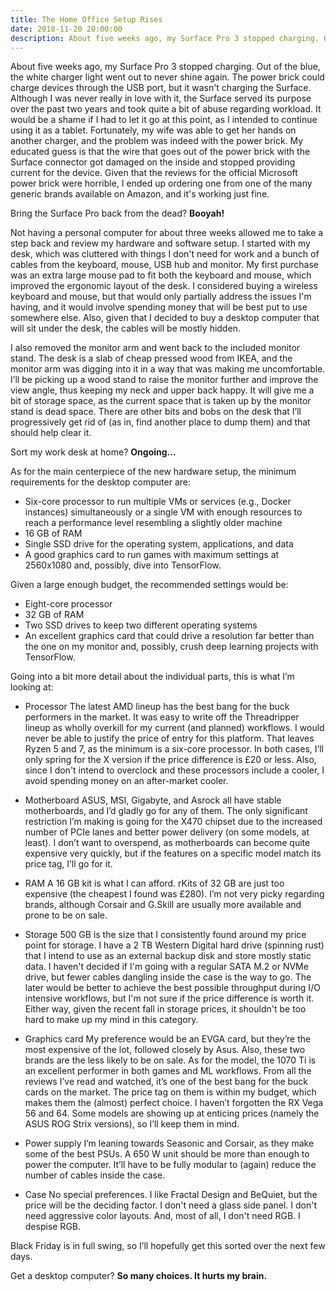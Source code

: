 ```yaml
---
title: The Home Office Setup Rises
date: 2018-11-20 20:00:00
description: About five weeks ago, my Surface Pro 3 stopped charging. Out of the blue, the white charger light went out to never shine again.
---
```


About five weeks ago, my Surface Pro 3 stopped charging. Out of the blue, the white charger light went out to never shine again. The power brick could charge devices through the USB port, but it wasn't charging the Surface. Although I was never really in love with it, the Surface served its purpose over the past two years and took quite a bit of abuse regarding workload. It would be a shame if I had to let it go at this point, as I intended to continue using it as a tablet. Fortunately, my wife was able to get her hands on another charger, and the problem was indeed with the power brick. My educated guess is that the wire that goes out of the power brick with the Surface connector got damaged on the inside and stopped providing current for the device. Given that the reviews for the official Microsoft power brick were horrible, I ended up ordering one from one of the many generic brands available on Amazon, and it's working just fine.

Bring the Surface Pro back from the dead? **Booyah!**

Not having a personal computer for about three weeks allowed me to take a step back and review my hardware and software setup. I started with my desk, which was cluttered with things I don't need for work and a bunch of cables from the keyboard, mouse, USB hub and monitor. My first purchase was an extra large mouse pad to fit both the keyboard and mouse, which improved the ergonomic layout of the desk. I considered buying a wireless keyboard and mouse, but that would only partially address the issues I'm having, and it would involve spending money that will be best put to use somewhere else. Also, given that I decided to buy a desktop computer that will sit under the desk, the cables will be mostly hidden.

I also removed the monitor arm and went back to the included monitor stand. The desk is a slab of cheap pressed wood from IKEA, and the monitor arm was digging into it in a way that was making me uncomfortable. I’ll be picking up a wood stand to raise the monitor further and improve the view angle, thus keeping my neck and upper back happy. It will give me a bit of storage space, as the current space that is taken up by the monitor stand is dead space. There are other bits and bobs on the desk that I’ll progressively get rid of (as in, find another place to dump them) and that should help clear it.

Sort my work desk at home? **Ongoing...**

As for the main centerpiece of the new hardware setup, the minimum requirements for the desktop computer are:

* Six-core processor to run multiple VMs or services (e.g., Docker instances) simultaneously or a single VM with enough resources to reach a performance level resembling a slightly older machine
* 16 GB of RAM
* Single SSD drive for the operating system, applications, and data
* A good graphics card to run games with maximum settings at 2560x1080 and, possibly, dive into TensorFlow.

Given a large enough budget, the recommended settings would be:

* Eight-core processor
* 32 GB of RAM
* Two SSD drives to keep two different operating systems
* An excellent graphics card that could drive a resolution far better than the one on my monitor and, possibly, crush deep learning projects with TensorFlow.

Going into a bit more detail about the individual parts, this is what I’m looking at:

* Processor
The latest AMD lineup has the best bang for the buck performers in the market. It was easy to write off the Threadripper lineup as wholly overkill for my current (and planned) workflows. I would never be able to justify the price of entry for this platform. That leaves Ryzen 5 and 7, as the minimum is a six-core processor. In both cases, I’ll only spring for the X version if the price difference is £20 or less. Also, since I don't intend to overclock and these processors include a cooler, I avoid spending money on an after-market cooler.

* Motherboard
ASUS, MSI, Gigabyte, and Asrock all have stable motherboards, and I’d gladly go for any of them. The only significant restriction I’m making is going for the X470 chipset due to the increased number of PCIe lanes and better power delivery (on some models, at least). I don’t want to overspend, as motherboards can become quite expensive very quickly, but if the features on a specific model match its price tag, I’ll go for it.

* RAM
A 16 GB kit is what I can afford. rKits of 32 GB are just too expensive (the cheapest I found was £280). I’m not very picky regarding brands, although Corsair and G.Skill are usually more available and prone to be on sale.

* Storage
500 GB is the size that I consistently found around my price point for storage. I have a 2 TB Western Digital hard drive (spinning rust) that I intend to use as an external backup disk and store mostly static data. I haven't decided if I'm going with a regular SATA M.2 or NVMe drive, but fewer cables dangling inside the case is the way to go. The later would be better to achieve the best possible throughput during I/O intensive workflows, but I'm not sure if the price difference is worth it. Either way, given the recent fall in storage prices, it shouldn't be too hard to make up my mind in this category.

* Graphics card
My preference would be an EVGA card, but they’re the most expensive of the lot, followed closely by Asus. Also, these two brands are the less likely to be on sale. As for the model, the 1070 Ti is an excellent performer in both games and ML workflows. From all the reviews I’ve read and watched, it’s one of the best bang for the buck cards on the market. The price tag on them is within my budget, which makes them the (almost) perfect choice. I haven’t forgotten the RX Vega 56 and 64. Some models are showing up at enticing prices (namely the ASUS ROG Strix versions), so I’ll keep them in mind. 

* Power supply
I’m leaning towards Seasonic and Corsair, as they make some of the best PSUs. A 650 W unit should be more than enough to power the computer. It’ll have to be fully modular to (again) reduce the number of cables inside the case.

* Case
No special preferences. I like Fractal Design and BeQuiet, but the price will be the deciding factor. I don't need a glass side panel. I don't need aggressive color layouts. And, most of all, I don't need RGB. I despise RGB.

Black Friday is in full swing, so I’ll hopefully get this sorted over the next few days.

Get a desktop computer? **So many choices. It hurts my brain.**
